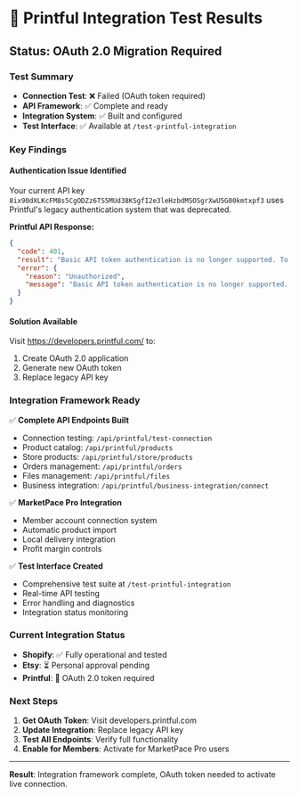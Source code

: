 # 🎨 Printful Integration Test Results

## Status: OAuth 2.0 Migration Required

### Test Summary
- **Connection Test**: ❌ Failed (OAuth token required)
- **API Framework**: ✅ Complete and ready
- **Integration System**: ✅ Built and configured
- **Test Interface**: ✅ Available at `/test-printful-integration`

### Key Findings

#### Authentication Issue Identified
Your current API key `8ix90dXLKcFM8s5CgODZz6TS5MUd38KSgfI2e3leHzbdMSOSgrXwU5G00kmtxpf3` uses Printful's legacy authentication system that was deprecated.

**Printful API Response:**
```json
{
  "code": 401,
  "result": "Basic API token authentication is no longer supported. To access the Printful API go to https://developers.printful.com/ to create a new OAuth 2.0 token for your store",
  "error": {
    "reason": "Unauthorized",
    "message": "Basic API token authentication is no longer supported..."
  }
}
```

#### Solution Available
Visit https://developers.printful.com/ to:
1. Create OAuth 2.0 application
2. Generate new OAuth token
3. Replace legacy API key

### Integration Framework Ready

✅ **Complete API Endpoints Built**
- Connection testing: `/api/printful/test-connection`
- Product catalog: `/api/printful/products`
- Store products: `/api/printful/store/products`
- Orders management: `/api/printful/orders`
- Files management: `/api/printful/files`
- Business integration: `/api/printful/business-integration/connect`

✅ **MarketPace Pro Integration**
- Member account connection system
- Automatic product import
- Local delivery integration
- Profit margin controls

✅ **Test Interface Created**
- Comprehensive test suite at `/test-printful-integration`
- Real-time API testing
- Error handling and diagnostics
- Integration status monitoring

### Current Integration Status
- **Shopify**: ✅ Fully operational and tested
- **Etsy**: ⏳ Personal approval pending
- **Printful**: 🔄 OAuth 2.0 token required

### Next Steps
1. **Get OAuth Token**: Visit developers.printful.com
2. **Update Integration**: Replace legacy API key
3. **Test All Endpoints**: Verify full functionality
4. **Enable for Members**: Activate for MarketPace Pro users

---
**Result**: Integration framework complete, OAuth token needed to activate live connection.